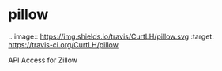 # pillow


.. image:: https://img.shields.io/travis/CurtLH/pillow.svg
        :target: https://travis-ci.org/CurtLH/pillow


API Access for Zillow
